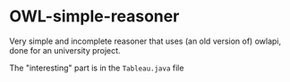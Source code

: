 # OWL-simple-reasoner
Very simple and incomplete reasoner that uses (an old version of) owlapi, done for an university project.

The "interesting" part is in the `Tableau.java` file
